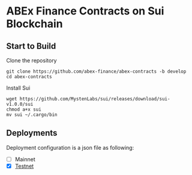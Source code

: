 # ABEx Finance Contracts on Sui Blockchain

## Start to Build

Clone the repository

```shell
git clone https://github.com/abex-finance/abex-contracts -b develop
cd abex-contracts
```

Install Sui

```shell
wget https://github.com/MystenLabs/sui/releases/download/sui-v1.0.0/sui
chmod a+x sui
mv sui ~/.cargo/bin
```

## Deployments

Deployment configuration is a json file as following:

- [ ] Mainnet
- [x] [Testnet](./deployments-testnet.json)  
